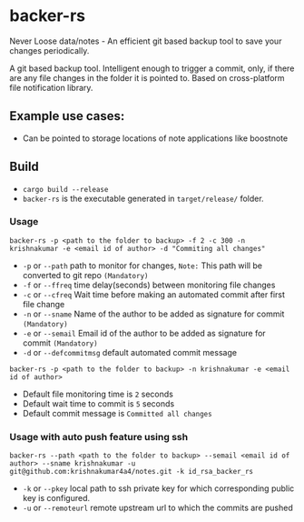# backer-rs
Never Loose data/notes - An efficient git based backup tool to save your changes periodically.

A git based backup tool.
Intelligent enough to trigger a commit, only, if there are any file changes in the folder it is pointed to.
Based on cross-platform file notification library.

## Example use cases:
- Can be pointed to storage locations of note applications like boostnote

## Build
- ``cargo build --release``
- ``backer-rs`` is the executable generated in ``target/release/`` folder.

### Usage

``backer-rs -p <path to the folder to backup> -f 2 -c 300 -n krishnakumar -e <email id of author> -d "Commiting all changes"``
- `-p` or `--path` path to monitor for changes, `Note:` This path will be converted to git repo `(Mandatory)`
- `-f` or `--ffreq` time delay(seconds) between monitoring file changes
- `-c` or `--cfreq` Wait time before making an automated commit after first file change
- `-n` or `--sname` Name of the author to be added as signature for commit `(Mandatory)`
- `-e` or `--semail` Email id of the author to be added as signature for commit `(Mandatory)`
- `-d` or `--defcommitmsg` default automated commit message

``backer-rs -p <path to the folder to backup> -n krishnakumar -e <email id of author>``
- Default file monitoring time is `2` seconds
- Default wait time to commit is `5` seconds
- Default commit message is `Committed all changes`

### Usage with auto push feature using ssh

``backer-rs --path <path to the folder to backup> --semail <email id of author> --sname krishnakumar -u git@github.com:krishnakumar4a4/notes.git -k id_rsa_backer_rs``
- `-k` or `--pkey` local path to ssh private key for which corresponding public key is configured.
- `-u` or `--remoteurl` remote upstream url to which the commits are pushed


